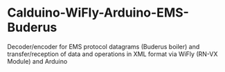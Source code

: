 # Calduino-WiFly-Arduino-EMS-Buderus
Decoder/encoder for EMS protocol datagrams (Buderus boiler) and transfer/reception of data and operations in XML format via WiFly (RN-VX Module) and Arduino  
